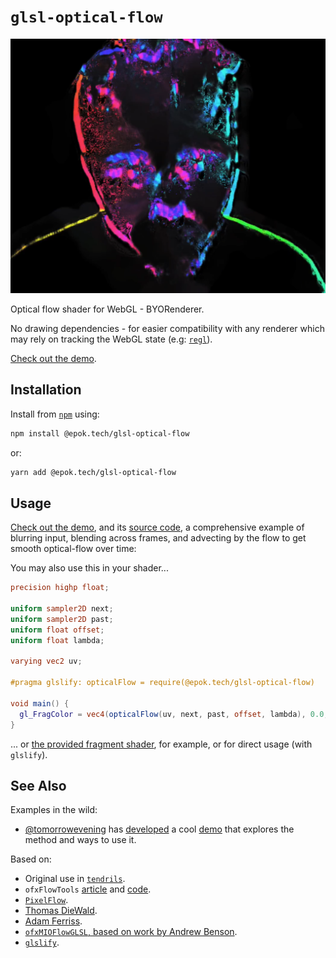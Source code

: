 # `glsl-optical-flow`

[![Optical flow advection demo](./snap/demo.png)](https://epok.tech/glsl-optical-flow "Optical flow advection demo")

Optical flow shader for WebGL - BYORenderer.

No drawing dependencies - for easier compatibility with any renderer which may rely on tracking the WebGL state (e.g: [`regl`](https://github.com/regl-project/regl/)).

[Check out the demo](http://epok.tech/glsl-optical-flow/).

## Installation

Install from [`npm`](https://www.npmjs.com/package/@epok.tech/glsl-optical-flow) using:
```bash
npm install @epok.tech/glsl-optical-flow
```
or:
```bash
yarn add @epok.tech/glsl-optical-flow
```

## Usage

[Check out the demo](http://epok.tech/glsl-optical-flow/), and its [source code](https://github.com/keeffEoghan/glsl-optical-flow/blob/master/demo/), a comprehensive example of blurring input, blending across frames, and advecting by the flow to get smooth optical-flow over time:

You may also use this in your shader...
```glsl
precision highp float;

uniform sampler2D next;
uniform sampler2D past;
uniform float offset;
uniform float lambda;

varying vec2 uv;

#pragma glslify: opticalFlow = require(@epok.tech/glsl-optical-flow)

void main() {
  gl_FragColor = vec4(opticalFlow(uv, next, past, offset, lambda), 0.0, 1.0);
}
```

... or [the provided fragment shader](https://github.com/keeffEoghan/glsl-optical-flow/blob/master/index.frag.glsl), for example, or for direct usage (with `glslify`).

## See Also

Examples in the wild:
- [@tomorrowevening](https://github.com/tomorrowevening/) has [developed](https://github.com/tomorrowevening/webgl-optical-flow) a cool [demo](https://webgl-optical-flow.vercel.app/) that explores the method and ways to use it.

Based on:
- Original use in [`tendrils`](https://github.com/keeffEoghan/tendrils).
- `ofxFlowTools` [article](https://forum.openframeworks.cc/t/ofxflowtools-optical-flow-fluid-dynamics-and-particles-in-glsl/15470) and [code](https://github.com/moostrik/ofxFlowTools).
- [`PixelFlow`](https://github.com/diwi/PixelFlow).
- [Thomas DieWald](http://thomasdiewald.com/blog/?p=2766).
- [Adam Ferriss](https://adamferriss.com/gush/).
- [`ofxMIOFlowGLSL`, based on work by Andrew Benson](https://github.com/princemio/ofxMIOFlowGLSL/blob/master/src/FlowShader.cpp).
- [`glslify`](https://github.com/glslify/glslify).
